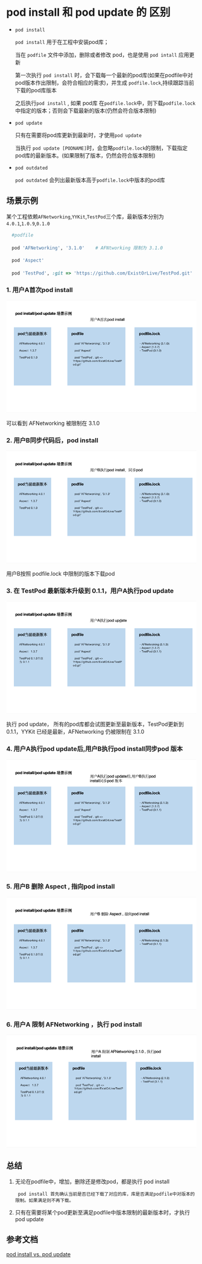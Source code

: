 # pod install 和 pod update 的 区别

- `pod install`

    `pod install` 用于在工程中安装pod库；

    当在 `podfile` 文件中添加，删除或者修改 pod，也是使用  `pod intall` 应用更新 


    第一次执行 `pod install` 时，会下载每一个最新的pod库(如果在podfile中对pod版本作出限制，会符合相应的需求)，并生成 `podfile.lock`,持续跟踪当前下载的pod库版本

    之后执行`pod install` , 如果 pod库 在`podfile.lock`中，则下载`podfile.lock` 中指定的版本；否则会下载最新的版本(仍然会符合版本限制)

- `pod update`
   
    只有在需要将pod库更新到最新时，才使用`pod update`

    当执行 `pod update [PODNAME]`时，会忽略`podfile.lock`的限制，下载指定pod库的最新版本。(如果限制了版本，仍然会符合版本限制)

- `pod outdated`

    `pod outdated` 会列出最新版本高于`podfile.lock`中版本的pod库


## 场景示例

某个工程依赖`AFNetworking`,`YYKit`,`TestPod`三个库，最新版本分别为`4.0.1`,`1.0.9`,`0.1.0`

```ruby
  #podfile
  
  pod 'AFNetworking', '3.1.0'    # AFNtworking 限制为 3.1.0

  pod 'Aspect'

  pod 'TestPod', :git => 'https://github.com/ExistOrLive/TestPod.git'
```

### 1. 用户A首次pod install

![](https://github.com/existorlive/existorlivepic/raw/master/%E6%88%AA%E5%B1%8F2021-02-02%20%E4%B8%8B%E5%8D%885.40.57.png)

可以看到 AFNetworking 被限制在 3.1.0

### 2. 用户B同步代码后，pod install

![](https://github.com/existorlive/existorlivepic/raw/master/%E6%88%AA%E5%B1%8F2021-02-02%20%E4%B8%8B%E5%8D%885.41.02.png)

用户B按照 podfile.lock 中限制的版本下载pod

### 3. 在 TestPod 最新版本升级到 0.1.1，用户A执行pod update 

![](https://github.com/existorlive/existorlivepic/raw/master/%E6%88%AA%E5%B1%8F2021-02-02%20%E4%B8%8B%E5%8D%885.41.09.png)

执行 pod update， 所有的pod库都会试图更新至最新版本，TestPod更新到0.1.1，YYKit 已经是最新，AFNetworking 仍被限制在 3.1.0

### 4. 用户A执行pod update后,用户B执行pod install同步pod 版本

![](https://github.com/existorlive/existorlivepic/raw/master/%E6%88%AA%E5%B1%8F2021-02-02%20%E4%B8%8B%E5%8D%885.41.14.png)


### 5. 用户B 删除 Aspect , 指向pod install

![](https://github.com/existorlive/existorlivepic/raw/master/%E6%88%AA%E5%B1%8F2021-02-02%20%E4%B8%8B%E5%8D%885.43.51.png)


### 6. 用户A 限制 AFNetworking ，执行 pod install

![](https://github.com/existorlive/existorlivepic/raw/master/%E6%88%AA%E5%B1%8F2021-02-02%20%E4%B8%8B%E5%8D%885.46.40.png)

## 总结

1. 无论在podfile中，增加，删除还是修改pod，都是执行 pod install
     
        pod install 首先确认当前是否已经下载了对应的库，库是否满足podfile中对版本的限制。如果满足则不再下载。

2. 只有在需要将某个pod更新至满足podfile中版本限制的最新版本时，才执行 pod update

## 参考文档

[pod install vs. pod update](https://guides.cocoapods.org/using/pod-install-vs-update.html)


